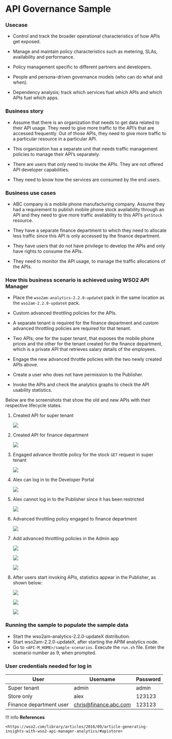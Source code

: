 # API Governance Sample

### Usecase

-   Control and track the broader operational characteristics of how APIs get exposed.

-   Manage and maintain policy characteristics such as metering, SLAs, availability and performance.

-   Policy management specific to different partners and developers.

-   People and persona-driven governance models (who can do what and when).

-   Dependency analysis; track which services fuel which APIs and which APIs fuel which apps.

### Business story

-   Assume that there is an organization that needs to get data related to their API usage. They need to give more traffic to the API’s that are accessed frequently. Out of those APIs, they need to give more traffic to a particular resource in a particular API.

-   This organization has a separate unit that needs traffic management policies to manage their API’s separately.

-   There are users that only need to invoke the APIs. They are not offered API developer capabilities.

-   They need to know how the services are consumed by the end users.

### Business use cases

-   ABC company is a mobile phone manufacturing company. Assume they had a requirement to publish mobile phone stock availability through an API and they need to give more traffic availability to this API’s `getStock` resource.

-   They have a separate finance department to which they need to allocate less traffic since this API is only accessed by the finance department.

-   They have users that do not have privilege to develop the APIs and only have rights to consume the APIs.

-   They need to monitor the API usage, to manage the traffic allocations of the APIs.

### How this business scenario is achieved using WSO2 API Manager

-   Place the `wso2am-analytics-2.2.0-updateX` pack in the same location as the `wso2am-2.2.0-updateX` pack.

-   Custom advanced throttling policies for the APIs.

-   A separate tenant is required for the finance department and custom advanced throttling policies are required for that tenant.

-   Two APIs; one for the super tenant, that exposes the mobile phone prices and the other for the tenant created for the finance department, which is a private API that retrieves salary details of the employees.

-   Engage the new advanced throttle policies with the two newly created APIs above.

-   Create a user who does not have permission to the Publisher.

-   Invoke the APIs and check the analytics graphs to check the API usability statistics.

Below are the screenshots that show the old and new APIs with their respective lifecycle states.

1. Created API for super tenant

    ![](https://lh6.googleusercontent.com/xvaAYnUpBLalpcCLYfP5blUy8P4DkPKdPSJDGd-FzOQrtEP8h3PQjcpjBwf2yeTIhTPyYI0zVnTO1nBGT-Sv8vU8oPDfYKE4XPaCq29lqSlhrSMMCJL750Z_Do8QBG4WeTliFxcL)

2. Created API for finance department

    ![](https://lh6.googleusercontent.com/x1kqXpd2q2vm_9rr5Q8rZHClJEX9h3T-87ph7b8_4zJGxp0I3p2xHCRhgLs0Ider67VOaYTY9FmARDv2WSr53hycsQALmRFoOSwYySEeqRhIcjM9IMqMOUoSpiTk4TxDyHrJ3XXo)

3. Engaged advance throttle policy for the stock `GET` request in super tenant

    ![](https://lh4.googleusercontent.com/0z7Bg6VgIuCSctQhZQ7EGCp01-8MQV7LDqv8KA3LAappv5N9hlSmyK2ynwdHqFjoZkeJcq4lcsVusOJGWPbxLvuIRBRLXEiAfwNX-790V3dpxaOZTz6tagXaJjfwOET-rGl0VN33)

4. Alex can log in to the Developer Portal 

    ![](https://lh6.googleusercontent.com/uHjIwBtisnHDsjLtKDoJgSA0o0F9IZgYCxoRdC9BNAwy1MaHyh08W-nzbA5dI7igWtGLq6vPOB_9QO04EFbRHs_CSMu3kDwQ88yd6cFmllIlDkn7yNlxo4LB1kHqqY9PPG9RvKlq)

5. Alex cannot log in to the Publisher since it has been restricted

    ![](https://lh4.googleusercontent.com/9_czETBGCV3QI3Dg28lIoUIAnG9CNflCNlFFupFN3GJZ3Y13FgMj0GaU_7hLVbr_RAA43LjTsokL21agXBycl-si6xABmbU5i3A4Cdi9RpyzEhQ78rtNlg4oJVfi8fH2RHTiFo6l)

6. Advanced throttling policy engaged to finance department

    ![](https://lh4.googleusercontent.com/bnAnECGCyGJMNpr_4aCKbhATrNphBP3dikcKLL5E8E7dNzt53YucArxmot_oZPghHlxiSlzb_zz7ej0it9Hbde42xymp749_cIpQpZH2-549jaKHksQSFVOWYzTRitKwxN0LNAbO)

7. Add advanced throttling policies in the Admin app

    ![](https://lh3.googleusercontent.com/gfdokYHDiocVtlQHmczfvW2J4znUbiiBJaRJc0RdGA680_8-bDSrhKSMuuKyqmfXsI1qmwsnFs7AM9FlT36khaoPr6kDdrZoSSUELI2Qk9NAnlpLcXHOC4v0A079QMtg_JYpkJQS)

    ![](https://lh4.googleusercontent.com/zKH7GOPOLRVijsqDXlnP_0hEk-TMjupZeeOuq60vjrp5YGiue4ZZRHNC_rbSK13LxI37g229124-ljgu29QswFayy5eq1FGl8UShIErk9jptcsGJivRjVIvot2nAn_xFKXfM8akv)

    ![](https://lh5.googleusercontent.com/zkjtXw8bmpCfC7jWKb5Sn_fplkeplvpRkn2FH5Y0W7u-e9R9sAM27w70RskZpCH5F8bDCQLMMPJdyokrS4ShzStUbjNWLIKxt5Y2CsroYs5I1Zc9XJ2ptsqwjxffdvcJFIU-E4QO)

8. After users start invoking APIs, statistics appear in the Publisher, as shown below:

    ![](https://lh6.googleusercontent.com/_wb8DxrPy4gJ6Y7fdKuf6QMmMsKbvAKSwcOSSbIT_jJGx9MjCnYF_W07PyoooyaqszKDnRYnjKGQNTpVMTmQnoPWAM3V3jY6xWCI5rx_tpyc6h8u4Ufo-BkNW_mnKqo6xL7xlTBR)

    ![](https://lh5.googleusercontent.com/gxW-eTiQfsAk81qNRUJK04JubwDrtywzL-TfEDbq0M08w20FrgW4ViLO71T283S9oiB00QJy-oKVFX-WeWEzERDUfsybG3xlAoxy87tJsVcqt_ySrzTdSYtLo_6TB-mvoj6MAuEV)

    ![](https://lh3.googleusercontent.com/P4GNkfUSNGIpeO0Q4Or0LN2bHkBErn5ktEXKbkulf2rLaoPMde9IC7d8rFH66fcBsyVfEFKQyNKelwxiMnrUdhtJ7WY1aLHlwG0rLOTsiSFRPp57OsABVGMbaDCKk2dVkqtp1ikA)

### Running the sample to populate the sample data

-   Start the wso2am-analytics-2.2.0-updateX distribution.
-   Start wso2am-2.2.0-updateX, after starting the APIM analytics node.
-   Go to `<API-M_HOME>/sample-scenarios`. Execute the `run.sh` file. Enter the scenario number as 9, when prompted.

### User credentials needed for log in

| User                    | Username              | Password |
|-------------------------|-----------------------|----------|
| Super tenant            | admin                 | admin    |
| Store only              | alex                  | 123123   |
| Finance department user | chris@finance.abc.com | 123123   |

!!! info
    **References**
    
    <https://wso2.com/library/articles/2016/09/article-generating-insights-with-wso2-api-manager-analytics/#apistore>


